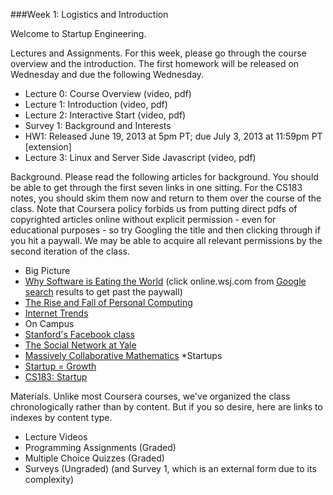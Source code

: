 ###Week 1: Logistics and Introduction

Welcome to Startup Engineering.

Lectures and Assignments. For this week, please go through the course overview and the introduction. The first homework will be released on Wednesday and due the following Wednesday.

* Lecture 0: Course Overview (video, pdf)
* Lecture 1: Introduction (video, pdf)
* Lecture 2: Interactive Start (video, pdf)
* Survey 1: Background and Interests
* HW1: Released June 19, 2013 at 5pm PT; due July 3, 2013 at 11:59pm PT [extension]
* Lecture 3: Linux and Server Side Javascript (video, pdf)

Background. Please read the following articles for background. You should be able to get through the first seven links in one sitting. For the CS183 notes, you should skim them now and return to them over the course of the class. Note that Coursera policy forbids us from putting direct pdfs of copyrighted articles online without explicit permission - even for educational purposes - so try Googling the title and then clicking through if you hit a paywall. We may be able to acquire all relevant permissions by the second iteration of the class.

* Big Picture
 * [Why Software is Eating the World](http://online.wsj.com/article/SB10001424053111903480904576512250915629460.html) (click online.wsj.com from [Google search](https://www.google.com/?q=software+is+eating+the+world) results to get past the paywall)
 * [The Rise and Fall of Personal Computing](http://www.asymco.com/2012/01/17/the-rise-and-fall-of-personal-computing)
 * [Internet Trends](http://www.kpcb.com/insights/2013-internet-trends)
* On Campus
 * [Stanford's Facebook class](http://www.nytimes.com/2011/05/08/technology/08class.html?pagewanted=all)
 * [The Social Network at Yale](http://www.nytimes.com/2011/06/11/technology/11computing.html?pagewanted=all)
 * [Massively Collaborative Mathematics](http://www.nytimes.com/projects/magazine/ideas/2009/#natural_science-7)
*Startups
 * [Startup = Growth](http://www.paulgraham.com/growth.html)
 * [CS183: Startup](http://blakemasters.tumblr.com/peter-thiels-cs183-startup)

Materials. Unlike most Coursera courses, we've organized the class chronologically rather than by content. But if you so desire, here are links to indexes by content type.

* Lecture Videos
* Programming Assignments (Graded)
* Multiple Choice Quizzes (Graded)
* Surveys (Ungraded) (and Survey 1, which is an external form due to its complexity)





